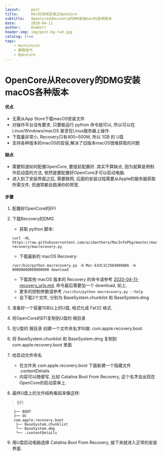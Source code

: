 ```yaml
---
layout:     post
title:      MacOS系统安装之OpenCore
subtitle:   OpenCore从Recovery的DMG安装macOS各种版本
date:       2020-04-11
author:     Humbert
header-img: img/post-bg-rwd.jpg
catalog: true
tags:
    - Hackintosh
    - 教程技巧
    - OpenCore
---
```



# OpenCore从Recovery的DMG安装macOS各种版本

#### 优点
* 无需从App Store下载macOS安装文件
* 对操作平台没有要求, 只要能运行 python 命令就可以, 所以可以在Linux/Windows/macOS 甚至在Linux服务器上操作.
* 下载量非常小, Recovery只有400~500M, 所以 1GB 的 U盘
* 支持各种版本的macOS的安装,解决了旧版本macOS很难获取的问题

#### 缺点
* 需要知道如何配置OpenCore, 要提前配置好. 其实不算缺点, 因为就算是用制作启动盘的方法, 依然是要配置好OpenCore才可以启动电脑.
* 进入到了安装界面之后, 需要联网, 后面的安装过程需要从Apple的服务器获取所需文件, 但通常都会跑满你的带宽.

#### 步骤
1. 配置好OpenCore的EFI
2. 下载Recovery的DMG
    * 获取 python 脚本:
    
    `curl -OL https://raw.githubusercontent.com/acidanthera/MacInfoPkg/master/macrecovery/macrecovery.py`
    * 下载最新的 macOS Recovery:
    
    `/usr/bin/python macrecovery.py -b Mac-E43C1C25D4880AD6 -m 00000000000000000 download`
    * 下载其他 macOS 版本的 Recovery 的命令请参考 [2020-04-11-recovery_urls.md](https://ihumbert.github.io/2020/04/11/recovery_urls/), 命令最后需要加一个 download, 如上.
    * 更多的控制参数请参考 `/usr/bin/python macrecovery.py --help`
    * 会下载2个文件, 分别为 BaseSystem.chunklist 和 BaseSystem.dmg
3. 准备好一个容量1GB以上的U盘, 格式化成 Fat32 格式.
4. 将OpenCore的EFI复制到U盘的 根目录
5. 在U盘的 根目录 创建一个文件夹名字叫做: com.apple.recovery.boot
6. 将 BaseSystem.chunklist 和 BaseSystem.dmg 复制到 com.apple.recovery.boot 里面
7. 给启动文件命名
    * 在文件夹 com.apple.recovery.boot 下面新建一个隐藏文件 .contentDetails
    * 内容可以随便写, 比如 Catalina Boot From Recovery, 这个名字会出现在OpenCore的启动菜单上.
8. 最终U盘上的文件结构看起来像这样:
 > EFI
 
        ├── BOOT
        ├── OC
        com.apple.recovery.boot
         ├── BaseSystem.chunklist
         └── BaseSystem.dmg
         └── .contentDetails
 
9. 用U盘启动电脑选择 Catalina Boot From Recovery, 接下来就进入正常的安装界面.
